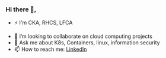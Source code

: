 ### Hi there 👋,

<!--
**A4ANK/A4ANK** is a ✨ _special_ ✨ repository because its `README.md` (this file) appears on your GitHub profile.

Here are some ideas to get you started:

- 🔭 I’m currently working on 
- 🤔 I’m looking for help with 
- 😄 Pronouns: ...
- ⚡ Fun fact: ...
- 📫 How to reach me: [![LinkedIn]( URL of ICON )](https://www.linkedin.com/in/a4ankur/) 
-->
- ⚡ I'm CKA, RHCS, LFCA
<!--- 🌱 I’m currently learning various projects in CNCF Landscape. -->
- 👯 I’m looking to collaborate on cloud computing projects
- 💬 Ask me about K8s, Containers, linux, information security
- 📫 How to reach me: [LinkedIn](https://www.linkedin.com/in/a4ankur/) 
